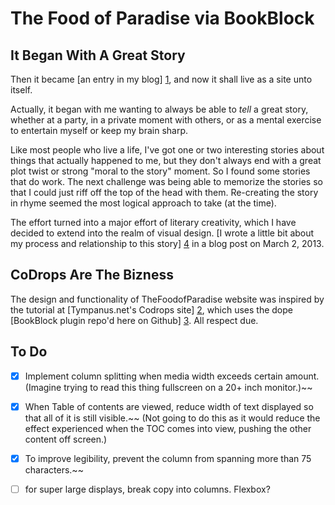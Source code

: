# The Food of Paradise via BookBlock

## It Began With A Great Story

Then it became [an entry in my blog] [1], and now it shall live as a site unto itself.

Actually, it began with me wanting to always be able to *tell* a great story, whether at a party, in a private moment with others, or as a mental exercise to entertain myself or keep my brain sharp.

Like most people who live a life, I've got one or two interesting stories about things that actually happened to me, but they don't always end with a great plot twist or strong "moral to the story" moment. So I found some stories that do work. The next challenge was being able to memorize the stories so that I could just riff off the top of the head with them. Re-creating the story in rhyme seemed the most logical approach to take (at the time).

The effort turned into a major effort of literary creativity, which I have decided to extend into the realm of visual design. [I wrote a little bit about my process and relationship to this story] [4] in a blog post on March 2, 2013.

## CoDrops Are The Bizness
The design and functionality of TheFoodofParadise website was inspired by the tutorial at [Tympanus.net's Codrops site] [2], which uses the dope [BookBlock plugin repo'd here on Github] [3]. All respect due.

[1]: http://qaidjacobs.com/the-food-of-paradise/
[2]: http://tympanus.net/codrops/2012/12/11/fullscreen-pageflip-layout/
[3]: https://github.com/codrops/BookBlock
[4]: http://qaidjacobs.com/retelling-an-ancient-tale-with-jquery/

## To Do
- [x]  Implement column splitting when media width exceeds certain amount. (Imagine trying to read this thing fullscreen on a 20+ inch monitor.)~~

- [x]  When Table of contents are viewed, reduce width of text displayed so that all of it is still visible.~~ (Not going to do this as it would reduce the effect experienced when the TOC comes into view, pushing the other content off screen.)

- [x]  To improve legibility, prevent the column from spanning more than 75 characters.~~

- [ ] for super large displays, break copy into columns. Flexbox?
